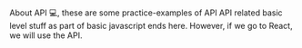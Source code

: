 About API 💻, these are some practice-examples of API
API related basic level stuff as part of basic javascript ends here. However, if we go to React, we will use the API.

